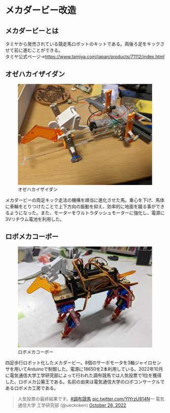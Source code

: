 # メカダービー改造
<!--description
タミヤのメカダービーを改造した記録
description-->

## メカダービーとは

タミヤから発売されている競走馬ロボットのキットである。両後ろ足をキックさせて前に進むことができる。<br>
タミヤ公式ページ→<a href="https://www.tamiya.com/japan/products/71112/index.html">https://www.tamiya.com/japan/products/71112/index.html</a>


## オゼハカイザイダン
<figure><a href="001.jpg"><img src="small-001.jpg"></a><figcaption>オゼハカイザイダン</figcaption></figure>

メカダービーの両足キック走法の機構を順当に進化させた馬。重心を下げ、馬体に車輪をとりつけたことで上下方向の振動を抑え、効率的に地面を蹴る事ができるようになった。また、モーターをウルトラダッシュモーターに強化し、電源に3Vリチウム電池を利用した。


## ロボメカコーボー
<figure><a href="002.jpg"><img src="small-002.jpg"></a><figcaption>ロボメカコーボー</figcaption></figure>

四足歩行ロボット化したメカダービー。8個のサーボモータを3軸ジャイロセンサを用いてArduinoで制御した。電源に18650を2本利用している。2022年10月に電気通信大学工学研究部によって行われた調布競馬では人気投票で1位を獲得した。ロボメカ公募王である。名前の由来は電気通信大学のロボコンサークルであるロボメカ工房である。

<blockquote class="twitter-tweet">
<p lang="ja" dir="ltr">人気投票の最終結果です。<a
    href="https://twitter.com/hashtag/%E8%AA%BF%E5%B8%83%E7%AB%B6%E9%A6%AC?src=hash&amp;ref_src=twsrc%5Etfw">#調布競馬</a>
  <a href="https://t.co/YlYrzU814N">pic.twitter.com/YlYrzU814N</a>&mdash; 電気通信大学 工学研究部 (@ueckoken) <a
  href="https://twitter.com/ueckoken/status/1585950508501827585?ref_src=twsrc%5Etfw">October 28, 2022</a>
</blockquote>
<script async src="https://platform.twitter.com/widgets.js" charset="utf-8"></script>
